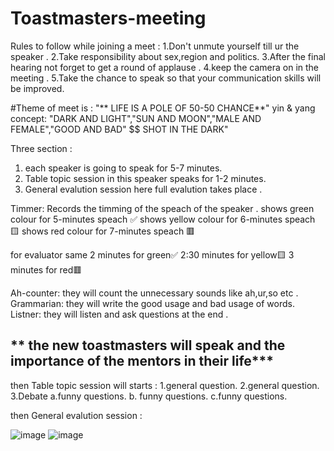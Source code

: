 # Toastmasters-meeting
Rules to follow while joining a meet :
1.Don't unmute yourself till ur the speaker .
2.Take responsibility about sex,region and politics.
3.After the final hearing not forget to get a round of applause .
4.keep the camera on in the meeting .
5.Take the chance to speak so that your communication skills will be improved.

#Theme of meet is :
"** LIFE IS A POLE OF 50-50 CHANCE**"
yin & yang concept: "DARK AND LIGHT","SUN AND MOON","MALE AND FEMALE","GOOD AND BAD"
 $$ SHOT IN THE DARK" 
 
 Three section :
 1. each speaker is going to speak for 5-7 minutes.
 2. Table topic session in this speaker speaks for 1-2 minutes.
 3. General evalution session  here full evalution takes place .
    
  Timmer:
  Records the timming of the speach of the speaker .
  shows green colour for 5-minutes speach ✅
  shows yellow  colour for 6-minutes speach 🟨
  shows red colour for 7-minutes speach 🟥
  
  for evaluator same 
  2 minutes for green✅
  2:30 minutes for yellow🟨
  3 minutes for red🟥
  
  Ah-counter:
  they will count the unnecessary sounds like ah,ur,so etc .
  Grammarian:
  they will write the good usage and bad usage of words.
  Listner:
  they will listen and ask questions at the end .
  
 **  the new toastmasters will speak and the importance of the mentors in their life***
 --------------------------------------------------------------------------------------- 
 then 
 Table topic session will starts :
 1.general question.
 2.general question.
 3.Debate 
    a.funny questions.
    b. funny questions.
    c.funny questions.
 
 then 
 General evalution session :
 
 ![image](https://user-images.githubusercontent.com/85113970/127634290-905eaba6-85c7-4b72-bea4-ce3c3cbf31ca.png)
![image](https://user-images.githubusercontent.com/85113970/127634407-9b521f17-13ef-4bff-88ba-a41a6ab0e2b4.png)

 
  
  
  
